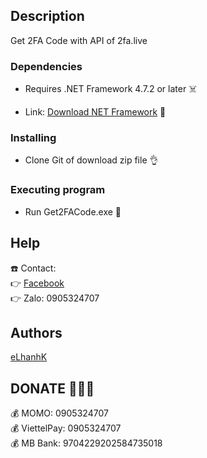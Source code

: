 ## Description

Get 2FA Code with API of 2fa.live

### Dependencies

* Requires .NET Framework 4.7.2 or later ☠️

* Link: [Download NET Framework](https://dotnet.microsoft.com/en-us/download/dotnet-framework) 🤘

### Installing

* Clone Git of download zip file 👌

### Executing program

* Run Get2FACode.exe 🤟

## Help

☎️ Contact:<br />
👉 [Facebook](https://www.facebook.com/lehquockhanh/)<br />
👉 Zalo: 0905324707

## Authors

[eLhanhK](https://www.facebook.com/lehquockhanh/)

## DONATE 💸💸💸
💰 MOMO: 0905324707<br />
💰 ViettelPay: 0905324707<br />
💰 MB Bank: 9704229202584735018
